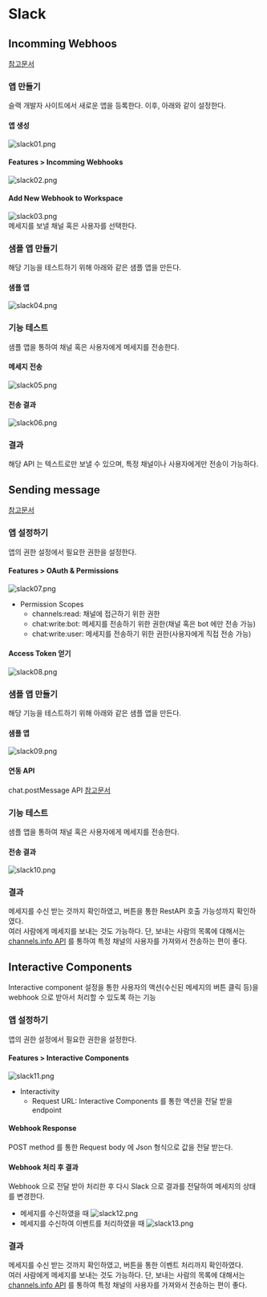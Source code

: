 # Slack

## Incomming Webhoos
[참고문서](https://api.slack.com/messaging/sending)

### 앱 만들기
슬랙 개발자 사이트에서 새로운 앱을 등록한다. 이후, 아래와 같이 설정한다.

#### 앱 생성
![slack01.png](slack01.png)

#### Features > Incomming Webhooks
![slack02.png](slack02.png)

#### Add New Webhook to Workspace
![slack03.png](slack03.png)  
메세지를 보낼 채널 혹은 사용자를 선택한다.

### 샘플 앱 만들기
해당 기능을 테스트하기 위해 아래와 같은 샘플 앱을 만든다.

#### 샘플 앱
![slack04.png](slack04.png)

### 기능 테스트
샘플 앱을 통하여 채널 혹은 사용자에게 메세지를 전송한다.

#### 메세지 전송
![slack05.png](slack05.png)

#### 전송 결과
![slack06.png](slack06.png)

### 결과
해당 API 는 텍스트로만 보낼 수 있으며, 특정 채널이나 사용자에게만 전송이 가능하다.

## Sending message
[참고문서](https://api.slack.com/messaging/sending)

### 앱 설정하기
앱의 권한 설정에서 필요한 권한을 설정한다.

#### Features > OAuth & Permissions
![slack07.png](slack07.png)
* Permission Scopes
	+ channels:read: 채널에 접근하기 위한 권한
	+ chat:write:bot: 메세지를 전송하기 위한 권한(채널 혹은 bot 에만 전송 가능)
	+ chat:write:user: 메세지를 전송하기 위한 권한(사용자에게 직접 전송 가능)

#### Access Token 얻기
![slack08.png](slack08.png)

### 샘플 앱 만들기
해당 기능을 테스트하기 위해 아래와 같은 샘플 앱을 만든다.

#### 샘플 앱
![slack09.png](slack09.png)

#### 연동 API
chat.postMessage API
[참고문서](https://api.slack.com/methods/chat.postMessage)

### 기능 테스트
샘플 앱을 통하여 채널 혹은 사용자에게 메세지를 전송한다.

#### 전송 결과
![slack10.png](slack10.png)

### 결과
메세지를 수신 받는 것까지 확인하였고, 버튼을 통한 RestAPI 호출 가능성까지 확인하였다.  
여러 사람에게 메세지를 보내는 것도 가능하다. 단, 보내는 사람의 목록에 대해서는 [channels.info API](https://api.slack.com/methods/channels.info) 를 통하여 특정 채널의 사용자를 가져와서 전송하는 편이 좋다.

## Interactive Components
Interactive component 설정을 통한 사용자의 액션(수신된 메세지의 버튼 클릭 등)을 webhook 으로 받아서 처리할 수 있도록 하는 기능

### 앱 설정하기
앱의 권한 설정에서 필요한 권한을 설정한다.

#### Features > Interactive Components
![slack11.png](slack11.png)
* Interactivity
	+ Request URL: Interactive Components 를 통한 액션을 전달 받을 endpoint

#### Webhook Response
POST method 를 통한 Request body 에 Json 형식으로 값을 전달 받는다.

#### Webhook 처리 후 결과
Webhook 으로 전달 받아 처리한 후 다시 Slack 으로 결과를 전달하여 메세지의 상태를 변경한다.

* 메세지를 수신하였을 때
![slack12.png](slack12.png)
* 메세지를 수신하여 이벤트를 처리하였을 때
![slack13.png](slack13.png)

### 결과
메세지를 수신 받는 것까지 확인하였고, 버튼을 통한 이벤트 처리까지 확인하였다.  
여러 사람에게 메세지를 보내는 것도 가능하다. 단, 보내는 사람의 목록에 대해서는 [channels.info API](https://api.slack.com/methods/channels.info) 를 통하여 특정 채널의 사용자를 가져와서 전송하는 편이 좋다.
